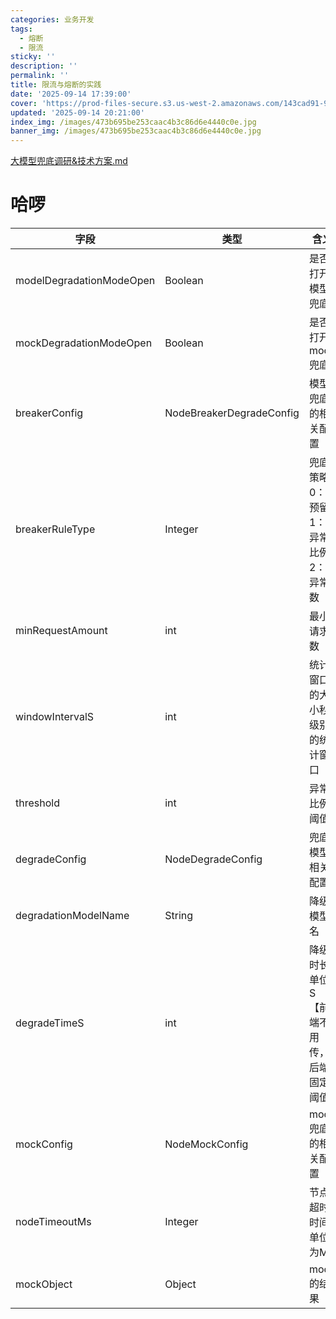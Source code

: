 ```yaml
---
categories: 业务开发
tags:
  - 熔断
  - 限流
sticky: ''
description: ''
permalink: ''
title: 限流与熔断的实践
date: '2025-09-14 17:39:00'
cover: 'https://prod-files-secure.s3.us-west-2.amazonaws.com/143cad91-961b-48b0-82dc-78fbb6eb5abe/c5ad8846-7ad3-4ef4-bc8f-a987509a6bc5/wallhaven-9ox61d.jpg?X-Amz-Algorithm=AWS4-HMAC-SHA256&X-Amz-Content-Sha256=UNSIGNED-PAYLOAD&X-Amz-Credential=ASIAZI2LB4666M52M2Q4%2F20250918%2Fus-west-2%2Fs3%2Faws4_request&X-Amz-Date=20250918T170046Z&X-Amz-Expires=3600&X-Amz-Security-Token=IQoJb3JpZ2luX2VjEEQaCXVzLXdlc3QtMiJHMEUCIBYAurxaZ78pPTNmeqbJI5FO3ZUmNR8FNd0M1kFN4WZjAiEAmoKt%2F0i6Rbl7cwJVqQH15M7COZoeGHFi2wsyhcJPrOgqiAQIvf%2F%2F%2F%2F%2F%2F%2F%2F%2F%2FARAAGgw2Mzc0MjMxODM4MDUiDEDDIP1x5nuqmqe4aCrcAx30llhPOvEloShbdLQxVXf8maBpUkmF52u8tDSWw%2FkN7SFVx0kxfs3FgVmQpwZLMVtPKuX4ZcfW6L%2FycGmr2%2FIq85hNcNdaVW7FS1%2B3bod4ufv4FbC3vwz6bcbZ9xDjf8Lra6wEw7VcbAfonm1Gq6F0SpwNI1vZ9rDCo7%2FSE5YHL%2BWiyHHCTdUwC1zz6sfClqKEq7DUxWde7pktG08lCirHgi8allA2TT%2BUwf29upqZ%2B7ASlQpijKR1SkZXwaPjRewdUIdLTm14vMuJ0VQR2sCOGpKBPiOZN5FKcZxtrWxOkbJb1LDc4y2i6%2F%2B8mHyk%2Fm%2BeWyw0kqH7l%2FT7Ru7JwwUlV54kfTvfi%2B4leMUr2COEZLpbKiB9KDEMySlJC9xmZMr5fSG%2BxPF9mTcN8OrozY3NYDCFea4FH4HL2XoTtbvk61XvhlTKR3mU9FqNx0uPwN7bHti1O4pblrKz2YYsmKaiGMc245cM64n4T%2Bxx32j7eL5gg0WJ01jUw1Jr%2Fwvpas4XBA4264CaZordFf%2BBPg58UiGbBonmIADXwmX1ByltWfzb0JRAYpbkQI2dviRbTidLbusTzhBEaXW4OKacPHOvuOspPw0elTYOHdM7a7hD4kTS4qrbckH1ui%2FyMNPcr8YGOqUBa7rinBfTio2HmgVilJYwXX1ekv4NwcH5HTr7SVTM5MdFbgOWqfp0drF9f8d2dO8qMQbI%2FRjFnvpQQNr6TQU8FQT2hJvAu1Xvfk3vjOyukx2DbmCBMddIvtxA3v1XOg03NIk%2FxDBnblgMqnCK35eAo3INU1pY89fMY7sR36TbfVtZgeYQGJ6ubbxnCPX749p%2Fr52hCpewqpKcwGoCmqmcX%2FIjOgAN&X-Amz-Signature=379e6ea316b4a961fe83772afff338e26ce39b363ebf06dd1e58061b079a8d2b&X-Amz-SignedHeaders=host&x-amz-checksum-mode=ENABLED&x-id=GetObject'
updated: '2025-09-14 20:21:00'
index_img: /images/473b695be253caac4b3c86d6e4440c0e.jpg
banner_img: /images/473b695be253caac4b3c86d6e4440c0e.jpg
---
```


[大模型兜底调研&技术方案.md](https://www.yuque.com/attachments/yuque/0/2025/mkd/33653781/1755419898410-7024a0d4-d58c-47ae-b0df-85068dd571b7.mkd)


# 哈啰


| 字段                       | 类型                       | 含义                    |
| ------------------------ | ------------------------ | --------------------- |
| modelDegradationModeOpen | Boolean                  | 是否打开模型兜底              |
| mockDegradationModeOpen  | Boolean                  | 是否打开mock兜底            |
| breakerConfig            | NodeBreakerDegradeConfig | 模型兜底的相关配置             |
| breakerRuleType          | Integer                  | 兜底策略0：预留1：异常比例2：异常数   |
| minRequestAmount         | int                      | 最小请求数                 |
| windowIntervalS          | int                      | 统计窗口的大小秒级别的统计窗口       |
| threshold                | int                      | 异常比例阈值                |
| degradeConfig            | NodeDegradeConfig        | 兜底模型相关配置              |
| degradationModelName     | String                   | 降级模型名                 |
| degradeTimeS             | int                      | 降级时长单位S【前端不用传，后端固定阈值】 |
| mockConfig               | NodeMockConfig           | mock兜底的相关配置           |
| nodeTimeoutMs            | Integer                  | 节点超时时间单位为MS           |
| mockObject               | Object                   | mock的结果               |

